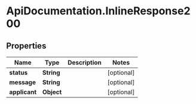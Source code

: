# ApiDocumentation.InlineResponse200

## Properties
Name | Type | Description | Notes
------------ | ------------- | ------------- | -------------
**status** | **String** |  | [optional] 
**message** | **String** |  | [optional] 
**applicant** | **Object** |  | [optional] 
